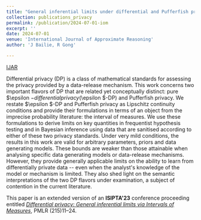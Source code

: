 ```yaml
---
title: "General inferential limits under differential and Pufferfish privacy"
collection: publications_privacy
permalink: /publication/2024-07-01-iom
excerpt: ''
date: 2024-07-01
venue: 'International Journal of Approximate Reasoning'
author: 'J Bailie, R Gong'

---
```


[IJAR](https://www.sciencedirect.com/science/article/pii/S0888613X24001294)


Differential privacy (DP) is a class of mathematical standards for assessing
the privacy provided by a data-release mechanism. This work concerns two
important flavors of DP that are related yet conceptually distinct: pure
$\epsilon $-differential privacy ($\epsilon $-DP) and Pufferfish
privacy. We restate $\epsilon $-DP and Pufferfish privacy as Lipschitz
continuity conditions and provide their formulations in terms of an object
from the imprecise probability literature: the interval of measures. We
use these formulations to derive limits on key quantities in frequentist
hypothesis testing and in Bayesian inference using data that are sanitised
according to either of these two privacy standards. Under very mild conditions,
the results in this work are valid for arbitrary parameters, priors and
data generating models. These bounds are weaker than those attainable when
analysing specific data generating models or data-release mechanisms. However,
they provide generally applicable limits on the ability to learn from differentially
private data -- even when the analyst's knowledge of the model or mechanism
is limited. They also shed light on the semantic interpretations of the
two DP flavors under examination, a subject of contention in the current
literature.


This paper is an extended version of an **ISIPTA'23** conference proceeding entitled [*Differential privacy: General inferential limits via Intervals of Measures*](https://proceedings.mlr.press/v215/bailie23a/bailie23a.pdf), PMLR (215)11–24.
